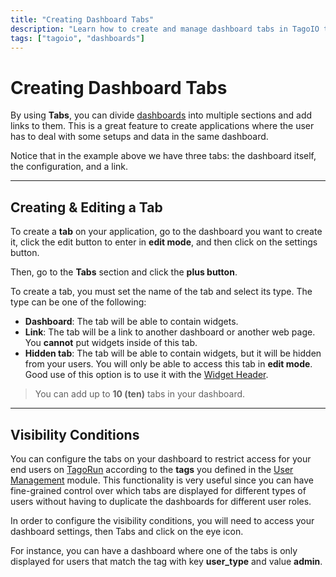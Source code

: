 ```yaml
---
title: "Creating Dashboard Tabs"
description: "Learn how to create and manage dashboard tabs in TagoIO to divide dashboards into multiple sections and add links to organize your applications effectively."
tags: ["tagoio", "dashboards"]
---
```


# Creating Dashboard Tabs

By using **Tabs**, you can divide [dashboards](../dashboards/dashboard-overview) into multiple sections and add links to them. This is a great feature to create applications where the user has to deal with some setups and data in the same dashboard.

<!-- Dashboard tabs example image -->

Notice that in the example above we have three tabs: the dashboard itself, the configuration, and a link.

<YouTube videoId="l4kih6hUwBQ" title="Tago.Io - How to Create Dashboard Tabs" />

---

## Creating & Editing a Tab

To create a **tab** on your application, go to the dashboard you want to create it, click the edit button to enter in **edit mode**, and then click on the settings button.

<!-- Dashboard edit mode image -->

Then, go to the **Tabs** section and click the **plus button**.

<!-- Tabs section image -->

To create a tab, you must set the name of the tab and select its type. The type can be one of the following:

- **Dashboard**: The tab will be able to contain widgets.
- **Link**: The tab will be a link to another dashboard or another web page. You **cannot** put widgets inside of this tab.
- **Hidden tab**: The tab will be able to contain widgets, but it will be hidden from your users. You will only be able to access this tab in **edit mode**. Good use of this option is to use it with the [Widget Header](../widgets/widget-header).

<!-- Tab creation interface image -->

> You can add up to **10 (ten)** tabs in your dashboard.

---

## Visibility Conditions

You can configure the tabs on your dashboard to restrict access for your end users on [TagoRun](/tagorun) according to the **tags** you defined in the [User Management](../account/user-management) module. This functionality is very useful since you can have fine-grained control over which tabs are displayed for different types of users without having to duplicate the dashboards for different user roles.

In order to configure the visibility conditions, you will need to access your dashboard settings, then Tabs and click on the eye icon.

<!-- Visibility conditions interface image -->

For instance, you can have a dashboard where one of the tabs is only displayed for users that match the tag with key **user_type** and value **admin**.

<!-- Visibility conditions example image -->